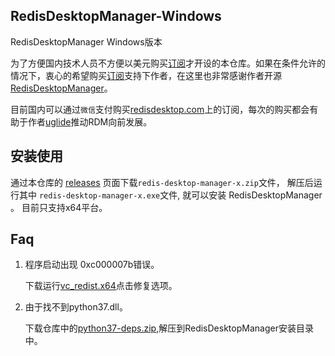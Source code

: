 ## RedisDesktopManager-Windows

RedisDesktopManager Windows版本

为了方便国内技术人员不方便以美元购买[订阅](https://redisdesktop.com/pricing)才开设的本仓库。如果在条件允许的情况下，衷心的希望购买[订阅](https://redisdesktop.com/pricing)支持下作者，在这里也非常感谢作者开源[RedisDesktopManager](https://github.com/uglide/RedisDesktopManager)。

目前国内可以通过`微信`支付购买[redisdesktop.com](https://redisdesktop.com/)上的订阅，每次的购买都会有助于作者[uglide](https://github.com/uglide)推动RDM向前发展。

## 安装使用

通过本仓库的 [releases](https://github.com/lework/RedisDesktopManager-Windows/releases) 页面下载`redis-desktop-manager-x.zip`文件， 解压后运行其中 `redis-desktop-manager-x.exe`文件, 就可以安装 RedisDesktopManager 。 目前只支持x64平台。

## Faq

1. 程序启动出现 0xc000007b错误。

    下载运行[vc_redist.x64](https://aka.ms/vs/15/release/vc_redist.x64.exe)点击修复选项。
2. 由于找不到python37.dll。

    下载仓库中的[python37-deps.zip](https://github.com/lework/RedisDesktopManager-Windows/blob/master/python37-deps.zip?raw=true),解压到RedisDesktopManager安装目录中。
